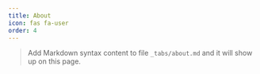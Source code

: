 ```yaml
---
title: About
icon: fas fa-user
order: 4
---
```


> Add Markdown syntax content to file `_tabs/about.md` and it will show up on this page.
